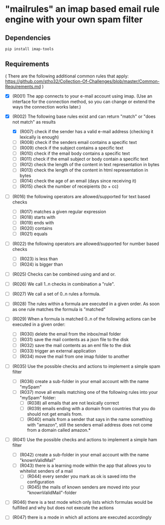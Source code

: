 # "mailrules" an imap based email rule engine with your own spam filter

## Dependencies
```
pip install imap-tools
```

## Requirements

( There are the following additional common rules that apply: https://github.com/stho32/Collection-Of-Challenges/blob/master/Common-Requirements.md )


- [X] (R001) The app connects to your e-mail account using imap. (Use an interface for the connection method, so you can change or extend the ways the connection works later.)

- [x] (R002) The following base rules exist and can return "match" or "does not match" as results
  - [x] (R007) check if the sender has a valid e-mail address (checking it lexically is enough)
  - [ ] (R008) check if the senders email contains a specific text
  - [ ] (R009) check if the subject contains a specific text
  - [ ] (R010) check if the email body contains a specific text
  - [ ] (R011) check if the email subject or body contain a specific text
  - [ ] (R012) check the length of the content in text representation in bytes
  - [ ] (R013) check the length of the content in html representation in bytes
  - [ ] (R014) check the age of an email (days since receiving it)
  - [ ] (R015) check the number of receipients (to + cc)

- [ ] (R016) the following operators are allowed/supported for text based checks
  - [ ] (R017) matches a given regular expression
  - [ ] (R018) starts with
  - [ ] (R019) ends with
  - [ ] (R020) contains
  - [ ] (R021) equals

- [ ] (R022) the following operators are allowed/supported for number based checks
  - [ ] (R023) is less than
  - [ ] (R024) is bigger than

- [ ] (R025) Checks can be combined using and and or. 
- [ ] (R026) We call 1..n checks in combination a "rule".

- [ ] (R027) We call a set of 0..n rules a formula.
- [ ] (R028) The rules within a formula are executed in a given order. As soon as one rule matches the formula is "matched"

- [ ] (R029) When a formula is matched 0..n of the following actions can be executed in a given order:
  - [ ] (R030) delete the email from the inbox/mail folder
  - [ ] (R031) save the mail contents as a json file to the disk
  - [ ] (R032) save the mail contents as an eml file to the disk
  - [ ] (R033) trigger an external application
  - [ ] (R034) move the mail from one imap folder to another

 - [ ] (R035) Use the possible checks and actions to implement a simple spam filter
   - [ ] (R036) create a sub-folder in your email account with the name "mySpam"
   - [ ] (R037) move all emails matching one of the following rules into your "mySpam" folder:
     - [ ] (R038) all emails that are not lexically correct
     - [ ] (R039) emails ending with a domain from countries that you do should not get emails from.
     - [ ] (R040) emails from a sender that says in the name something with "amazon", still the senders email address does not come from a domain called amazon.*

  - [ ] (R041) Use the possible checks and actions to implement a simple ham filter
    - [ ] (R042) create a sub-folder in your email account with the name "knownValidMail"
    - [ ] (R043) there is a learning mode within the app that allows you to whitelist senders of a mail
      - [ ] (R044) every sender you mark as ok is saved into the configuration
      - [ ] (R045) the mails of known senders are moved into your "knownValidMail"-folder

- [ ] (R046) there is a test mode which only lists which formulas would be fulfilled and why but does not execute the actions
- [ ] (R047) there is a mode in which all actions are executed accordingly

